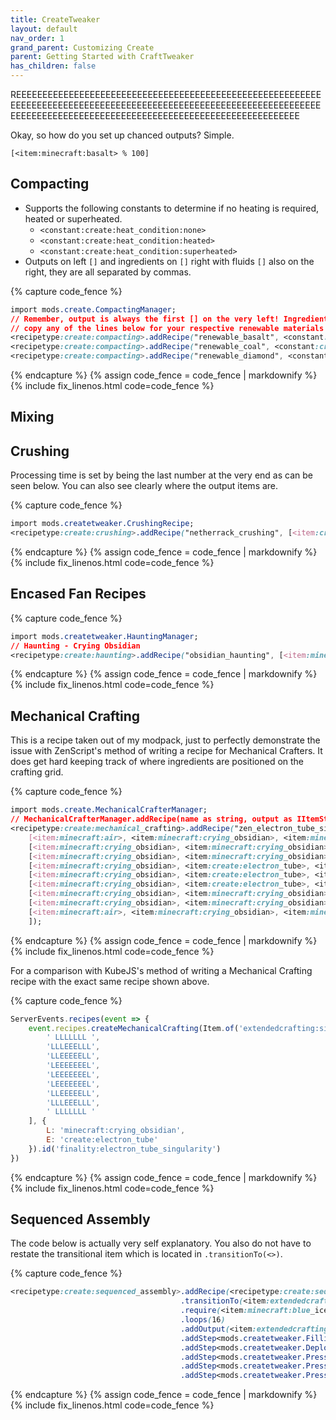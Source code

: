 ```yaml
---
title: CreateTweaker
layout: default
nav_order: 1
grand_parent: Customizing Create
parent: Getting Started with CraftTweaker
has_children: false
---
```


REEEEEEEEEEEEEEEEEEEEEEEEEEEEEEEEEEEEEEEEEEEEEEEEEEEEEEEEEEEEEEEEEEEEEEEEEEEEEEEEEEEEEEEEEEEEEEEEEEEEEEEEEEEEEEEEEEEEEEEEEEEEEEEEEEEEEEEEEEEEEEEEEEEEEEEEEEEEEEEEEEEEEEEEEEEE

Okay, so how do you set up chanced outputs? Simple.

`[<item:minecraft:basalt> % 100]`


## Compacting

- Supports the following constants to determine if no heating is required, heated or superheated.
  - `<constant:create:heat_condition:none>`
  - `<constant:create:heat_condition:heated>`
  - `<constant:create:heat_condition:superheated>`
- Outputs on left `[]` and ingredients on `[]` right with fluids `[]` also on the right, they are all separated by commas.

{% capture code_fence %}
```css
import mods.create.CompactingManager;
// Remember, output is always the first [] on the very left! Ingredients are grouped on the right side.
// copy any of the lines below for your respective renewable materials
<recipetype:create:compacting>.addRecipe("renewable_basalt", <constant:create:heat_condition:none>, [<item:minecraft:basalt> % 100], [<item:minecraft:blue_ice> * 1], [<fluid:minecraft:lava> * 500], 100);
<recipetype:create:compacting>.addRecipe("renewable_coal", <constant:create:heat_condition:heated>, [<item:minecraft:coal>], [<item:minecraft:dried_kelp_block> * 9], [<fluid:minecraft:lava> * 25]);
<recipetype:create:compacting>.addRecipe("renewable_diamond", <constant:create:heat_condition:superheated>, [<item:minecraft:diamond>], [<item:minecraft:coal_block> * 9], [<fluid:minecraft:lava> * 1000]);
```
{% endcapture %}
{% assign code_fence = code_fence | markdownify %}
{% include fix_linenos.html code=code_fence %}

## Mixing

## Crushing
Processing time is set by being the last number at the very end as can be seen below. You can also see clearly where the output items are.

{% capture code_fence %}
```css
import mods.createtweaker.CrushingRecipe;
<recipetype:create:crushing>.addRecipe("netherrack_crushing", [<item:create:cinder_flour>, <item:create:cinder_flour> % 50, <item:minecraft:netherite_scrap> % 0.002], <item:minecraft:netherrack>, 250);
```
{% endcapture %}
{% assign code_fence = code_fence | markdownify %}
{% include fix_linenos.html code=code_fence %}

## Encased Fan Recipes

{% capture code_fence %}
```css
import mods.createtweaker.HauntingManager;
// Haunting - Crying Obsidian
<recipetype:create:haunting>.addRecipe("obsidian_haunting", [<item:minecraft:crying_obsidian>], <item:minecraft:obsidian>);
```
{% endcapture %}
{% assign code_fence = code_fence | markdownify %}
{% include fix_linenos.html code=code_fence %}

## Mechanical Crafting
This is a recipe taken out of my modpack, just to perfectly demonstrate the issue with ZenScript's method of writing a recipe for Mechanical Crafters. It does get hard keeping track of where ingredients are positioned on the crafting grid.

{% capture code_fence %}
```css
import mods.create.MechanicalCrafterManager;
// MechanicalCrafterManager.addRecipe(name as string, output as IItemStack, ingredients as IIngredient[][]) as void
<recipetype:create:mechanical_crafting>.addRecipe("zen_electron_tube_singularity", (<item:extendedcrafting:singularity>.withTag({Id: "extendedcrafting:electron_tube"}) * 1), [
    [<item:minecraft:air>, <item:minecraft:crying_obsidian>, <item:minecraft:crying_obsidian>, <item:minecraft:crying_obsidian>, <item:minecraft:crying_obsidian>, <item:minecraft:crying_obsidian>, <item:minecraft:crying_obsidian>, <item:minecraft:crying_obsidian>, <item:minecraft:air>], 
    [<item:minecraft:crying_obsidian>, <item:minecraft:crying_obsidian>, <item:minecraft:crying_obsidian>, <item:create:electron_tube>, <item:create:electron_tube>, <item:create:electron_tube>, <item:minecraft:crying_obsidian>, <item:minecraft:crying_obsidian>, <item:minecraft:crying_obsidian>], 
    [<item:minecraft:crying_obsidian>, <item:minecraft:crying_obsidian>, <item:create:electron_tube>, <item:create:electron_tube>, <item:create:electron_tube>, <item:create:electron_tube>, <item:create:electron_tube>, <item:minecraft:crying_obsidian>, <item:minecraft:crying_obsidian>],
    [<item:minecraft:crying_obsidian>, <item:create:electron_tube>, <item:create:electron_tube>, <item:create:electron_tube>, <item:create:electron_tube>, <item:create:electron_tube>, <item:create:electron_tube>, <item:create:electron_tube>, <item:minecraft:crying_obsidian>,],
    [<item:minecraft:crying_obsidian>, <item:create:electron_tube>, <item:create:electron_tube>, <item:create:electron_tube>, <item:create:electron_tube>, <item:create:electron_tube>, <item:create:electron_tube>, <item:create:electron_tube>, <item:minecraft:crying_obsidian>,],
    [<item:minecraft:crying_obsidian>, <item:create:electron_tube>, <item:create:electron_tube>, <item:create:electron_tube>, <item:create:electron_tube>, <item:create:electron_tube>, <item:create:electron_tube>, <item:create:electron_tube>, <item:minecraft:crying_obsidian>,],
    [<item:minecraft:crying_obsidian>, <item:minecraft:crying_obsidian>, <item:create:electron_tube>, <item:create:electron_tube>, <item:create:electron_tube>, <item:create:electron_tube>, <item:create:electron_tube>, <item:minecraft:crying_obsidian>, <item:minecraft:crying_obsidian>],
    [<item:minecraft:crying_obsidian>, <item:minecraft:crying_obsidian>, <item:minecraft:crying_obsidian>, <item:create:electron_tube>, <item:create:electron_tube>, <item:create:electron_tube>, <item:minecraft:crying_obsidian>, <item:minecraft:crying_obsidian>, <item:minecraft:crying_obsidian>], 
    [<item:minecraft:air>, <item:minecraft:crying_obsidian>, <item:minecraft:crying_obsidian>, <item:minecraft:crying_obsidian>, <item:minecraft:crying_obsidian>, <item:minecraft:crying_obsidian>, <item:minecraft:crying_obsidian>, <item:minecraft:crying_obsidian>, <item:minecraft:air>], 
    ]);
```
{% endcapture %}
{% assign code_fence = code_fence | markdownify %}
{% include fix_linenos.html code=code_fence %}

For a comparison with KubeJS's method of writing a Mechanical Crafting recipe with the exact same recipe shown above.

{% capture code_fence %}
```js
ServerEvents.recipes(event => {
    event.recipes.createMechanicalCrafting(Item.of('extendedcrafting:singularity', '{Id:"extendedcrafting:electron_tube"}'), [
        ' LLLLLLL ',
        'LLLEEELLL',
        'LLEEEEELL',
        'LEEEEEEEL',
        'LEEEEEEEL',
        'LEEEEEEEL',
        'LLEEEEELL',
        'LLLEEELLL',
        ' LLLLLLL '
    ], {
        L: 'minecraft:crying_obsidian',
        E: 'create:electron_tube'
    }).id('finality:electron_tube_singularity')
})
```
{% endcapture %}
{% assign code_fence = code_fence | markdownify %}
{% include fix_linenos.html code=code_fence %}

## Sequenced Assembly
The code below is actually very self explanatory. You also do not have to restate the transitional item which is located in `.transitionTo(<>)`.

{% capture code_fence %}
```css
<recipetype:create:sequenced_assembly>.addRecipe(<recipetype:create:sequenced_assembly>.builder("seq_blue_ice_singularity")
                                      .transitionTo(<item:extendedcrafting:singularity>)
                                      .require(<item:minecraft:blue_ice>)
                                      .loops(16)
                                      .addOutput(<item:extendedcrafting:singularity>.withTag({Id: "extendedcrafting:blue_ice"}) * 1, 100)
                                      .addStep<mods.createtweaker.FillingRecipe>((rb) => rb.require(<fluid:minecraft:water> * 25))
                                      .addStep<mods.createtweaker.DeployerApplicationRecipe>((rb) => rb.require(<item:minecraft:blue_ice>))
                                      .addStep<mods.createtweaker.PressingRecipe>((rb) => rb.require(<item:extendedcrafting:singularity>))
                                      .addStep<mods.createtweaker.PressingRecipe>((rb) => rb.require(<item:extendedcrafting:singularity>))
                                      .addStep<mods.createtweaker.PressingRecipe>((rb) => rb.require(<item:extendedcrafting:singularity>)));
```
{% endcapture %}
{% assign code_fence = code_fence | markdownify %}
{% include fix_linenos.html code=code_fence %}